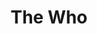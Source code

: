 ---
title: "The Who"
summary: "The Who is an English rock band formed in London in 1964. Its core lineup consisted of lead vocalist Roger Daltrey, guitarist Pete Townshend, bassist John Entwistle and drummer Keith Moon. They are considered one of the most influential rock bands of the 20th century, and have sold over 100 million records worldwide. Their contributions to rock music include the development of the Marshall Stack, large public address systems, the use of synthesisers, Entwistle's and Moon's influential playing styles, Townshend's feedback and power chord guitar technique, and the development of the rock opera. They are cited as an influence by many hard rock, punk, power pop and mod bands. The Who were inducted into the Rock and Roll Hall of Fame in 1990. The Who developed from an earlier group, the Detours, and established themselves as part of the pop art and mod movements, featuring auto-destructive art by destroying guitars and drums on stage. Their first single as the Who, \"I Can't Explain\" , reached the UK top ten, and was followed by a string of hit singles including \"My Generation\" , \"Substitute\" and \"Happy Jack\" . In 1967, they performed at the Monterey Pop Festival and released \"I Can See for Miles\", their only US top-ten single. The group's 1969 concept album Tommy included the single \"Pinball Wizard\" and was a critical and commercial success.
Further festival appearances at Woodstock and the Isle of Wight, along with the concert album Live at Leeds , established their reputation as a respected rock act. The success put pressure on lead songwriter Townshend, and the follow-up to Tommy, Lifehouse, was abandoned. Songs from the project made up Who's Next , including the hits \"Won't Get Fooled Again\", \"Baba O'Riley\", and \"Behind Blue Eyes\". The group released another concept album, Quadrophenia , as a celebration of their mod roots, and oversaw the film adaptation of Tommy . They continued to tour to large audiences before semi-retiring from live performances at the end of 1976. The release of Who Are You was overshadowed by Moon's death shortly after.
Kenney Jones replaced Moon and the group resumed touring, and released a film adaptation of Quadrophenia and the retrospective documentary The Kids Are Alright. After Townshend became weary of the group, they split in 1983. The Who occasionally re-formed for live appearances such as Live Aid in 1985, a 25th-anniversary tour in 1989 and a tour of Quadrophenia in 1996–1997. A full reunion began in 1999, with drummer Zak Starkey. After Entwistle's death in 2002, plans for a new album were delayed until 2006, with Endless Wire. Since Entwistle's death, the Who have continued to perform and tour, most commonly with Starkey on drums, Pino Palladino on bass, and Pete's brother Simon Townshend on second guitar and backing vocals. In 2019, the group released the album Who and toured with a symphony orchestra."
slug: "the-who"
image: "the-who.jpg"
apple_music_artist_url: "https://music.apple.com/gb/artist/the-who/61499"
wikipedia_url: "https://en.wikipedia.org/wiki/The_Who"
---